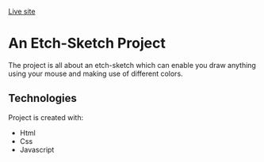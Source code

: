 [Live site](https://awondip.github.io/Etch-Sketch-layout/)

# An Etch-Sketch Project
The project is all about an etch-sketch which can enable you draw anything using your mouse and making use of different colors.

## Technologies
Project is created with:
* Html
* Css
* Javascript
	

